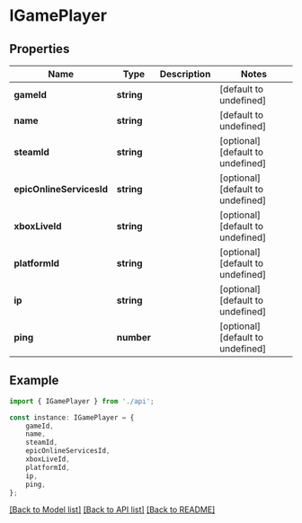 # IGamePlayer


## Properties

Name | Type | Description | Notes
------------ | ------------- | ------------- | -------------
**gameId** | **string** |  | [default to undefined]
**name** | **string** |  | [default to undefined]
**steamId** | **string** |  | [optional] [default to undefined]
**epicOnlineServicesId** | **string** |  | [optional] [default to undefined]
**xboxLiveId** | **string** |  | [optional] [default to undefined]
**platformId** | **string** |  | [optional] [default to undefined]
**ip** | **string** |  | [optional] [default to undefined]
**ping** | **number** |  | [optional] [default to undefined]

## Example

```typescript
import { IGamePlayer } from './api';

const instance: IGamePlayer = {
    gameId,
    name,
    steamId,
    epicOnlineServicesId,
    xboxLiveId,
    platformId,
    ip,
    ping,
};
```

[[Back to Model list]](../README.md#documentation-for-models) [[Back to API list]](../README.md#documentation-for-api-endpoints) [[Back to README]](../README.md)
